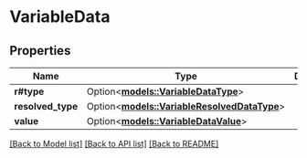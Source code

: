 # VariableData

## Properties

Name | Type | Description | Notes
------------ | ------------- | ------------- | -------------
**r#type** | Option<[**models::VariableDataType**](VariableDataType.md)> |  | [optional]
**resolved_type** | Option<[**models::VariableResolvedDataType**](VariableResolvedDataType.md)> |  | [optional]
**value** | Option<[**models::VariableDataValue**](VariableData_value.md)> |  | [optional]

[[Back to Model list]](../README.md#documentation-for-models) [[Back to API list]](../README.md#documentation-for-api-endpoints) [[Back to README]](../README.md)


